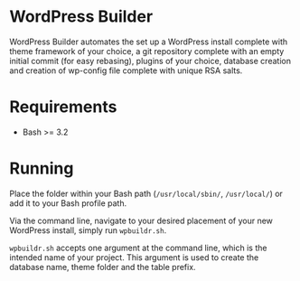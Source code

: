 WordPress Builder
=================

WordPress Builder automates the set up a WordPress install complete with theme framework of your choice, a git repository complete with an empty initial commit (for easy rebasing), plugins of your choice, database creation and creation of wp-config file complete with unique RSA salts.

Requirements
===========

* Bash >= 3.2

Running
=======

Place the folder within your Bash path (`/usr/local/sbin/`, `/usr/local/`) or add it to your Bash profile path.

Via the command line, navigate to your desired placement of your new WordPress install, simply run `wpbuildr.sh`. 

`wpbuildr.sh` accepts one argument at the command line, which is the intended name of your project. This argument is used to create the database name, theme folder and the table prefix.
